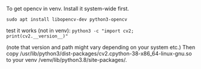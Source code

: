 
To get opencv in venv. Install it system-wide first.

`sudo apt install libopencv-dev python3-opencv`

test it works (not in venv):
`python3 -c "import cv2; print(cv2.__version__)"`

(note that version and path might vary depending on your system etc.)
Then copy /usr/lib/python3/dist-packages/cv2.cpython-38-x86_64-linux-gnu.so
to your venv
<project-root>/venv/lib/python3.8/site-packages/.